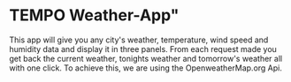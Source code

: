 
# TEMPO Weather-App"
This app will give you any city's weather, temperature, wind speed and humidity data and display it in three panels. From each request made you get back the current weather, tonights weather and tomorrow's weather all with one click. To achieve this, we are using the OpenweatherMap.org Api.
